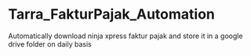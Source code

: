 # Tarra_FakturPajak_Automation
 Automatically download ninja xpress faktur pajak and store it in a google drive folder on daily basis
